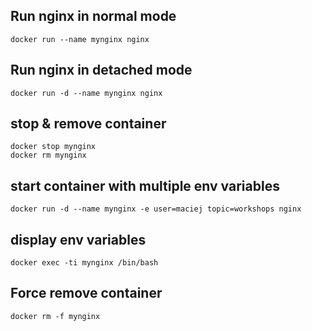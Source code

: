 ## Run nginx in normal mode

```
docker run --name mynginx nginx
```
## Run nginx in detached mode

```
docker run -d --name mynginx nginx
```

## stop & remove container

```
docker stop mynginx
docker rm mynginx
```

## start container with multiple env variables

```
docker run -d --name mynginx -e user=maciej topic=workshops nginx
```

## display env variables

```
docker exec -ti mynginx /bin/bash
```

## Force remove container

```
docker rm -f mynginx
```


